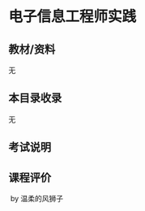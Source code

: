 # 电子信息工程师实践

## 教材/资料

无



## 本目录收录

无



## 考试说明



## 课程评价





​																																													by 温柔的风狮子

